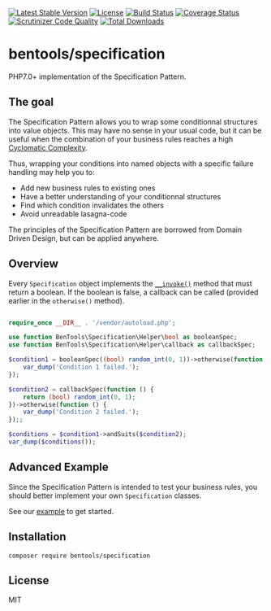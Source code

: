 [![Latest Stable Version](https://poser.pugx.org/bentools/specification/v/stable)](https://packagist.org/packages/bentools/specification)
[![License](https://poser.pugx.org/bentools/specification/license)](https://packagist.org/packages/bentools/specification)
[![Build Status](https://scrutinizer-ci.com/g/bpolaszek/bentools-specification/badges/build.png?b=master)](https://scrutinizer-ci.com/g/bpolaszek/bentools-specification/build-status/master)
[![Coverage Status](https://coveralls.io/repos/github/bpolaszek/bentools-specification/badge.svg?branch=master)](https://coveralls.io/github/bpolaszek/bentools-specification?branch=master)
[![Scrutinizer Code Quality](https://scrutinizer-ci.com/g/bpolaszek/bentools-specification/badges/quality-score.png?b=master)](https://scrutinizer-ci.com/g/bpolaszek/bentools-specification/?branch=master)
[![Total Downloads](https://poser.pugx.org/bentools/specification/downloads)](https://packagist.org/packages/bentools/specification)

# bentools/specification

PHP7.0+ implementation of the Specification Pattern.

The goal
--------
The Specification Pattern allows you to wrap some conditionnal structures into value objects. 
This may have no sense in your usual code, but it can be useful when the combination of your business rules 
reaches a high [Cyclomatic Complexity](https://en.wikipedia.org/wiki/Cyclomatic_complexity).

Thus, wrapping your conditions into named objects with a specific failure handling may help you to:
* Add new business rules to existing ones
* Have a better understanding of your conditionnal structures
* Find which condition invalidates the others
* Avoid unreadable lasagna-code

The principles of the Specification Pattern are borrowed from Domain Driven Design, but can be applied anywhere.

Overview
--------
Every `Specification` object implements the [`__invoke()`](http://php.net/manual/en/language.oop5.magic.php#object.invoke) method that must return a boolean.
If the boolean is false, a callback can be called (provided earlier in the `otherwise()` method).

```php

require_once __DIR__ . '/vendor/autoload.php';

use function BenTools\Specification\Helper\bool as booleanSpec;
use function BenTools\Specification\Helper\callback as callbackSpec;

$condition1 = booleanSpec((bool) random_int(0, 1))->otherwise(function () {
    var_dump('Condition 1 failed.');
});

$condition2 = callbackSpec(function () {
    return (bool) random_int(0, 1);
})->otherwise(function () {
    var_dump('Condition 2 failed.');
});;

$conditions = $condition1->andSuits($condition2);
var_dump($conditions());
```

Advanced Example
----------------
Since the Specification Pattern is intended to test your business rules, you should better implement your own `Specification` classes.

See our [example](doc/Example.md) to get started.

Installation
------------

```
composer require bentools/specification
```

License
-------
MIT